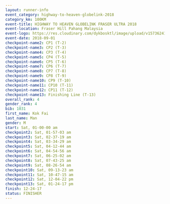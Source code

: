 ```yaml
---
layout: runner-info 
event_category: highway-to-heaven-globelink-2018 
category_km: 100KM 
event-title: HIGHWAY TO HEAVEN GLOBELINK FRASER ULTRA 2018 
event-location: Fraser Hill Pahang Malaysia 
event-logo: https://res.cloudinary.com/dykbosktl/image/upload/v1573624145/Logo/download_nnzjlh.png 
event-date: 2018-09-01 
checkpoint-name2: CP1 (T-2) 
checkpoint-name3: CP2 (T-3) 
checkpoint-name4: CP3 (T-4) 
checkpoint-name5: CP4 (T-5) 
checkpoint-name6: CP5 (T-6) 
checkpoint-name7: CP6 (T-7) 
checkpoint-name8: CP7 (T-8) 
checkpoint-name9: CP8 (T-9) 
checkpoint-name10: CP9 (T-10) 
checkpoint-name11: CP10 (T-11) 
checkpoint-name12: CP11 (T-12) 
checkpoint-name13: Finishing Line (T-13) 
overall_rank: 4
gender_rank: 4
bib: 1031
first_name: Kok Fai
last_name: Man
gender: M
start: Sat, 01-00-00 am
checkpoint2: Sat, 01-57-03 am
checkpoint3: Sat, 02-37-19 am
checkpoint4: Sat, 03-34-29 am
checkpoint5: Sat, 04-12-44 am
checkpoint6: Sat, 04-54-56 am
checkpoint7: Sat, 06-25-02 am
checkpoint8: Sat, 07-43-25 am
checkpoint9: Sat, 08-26-54 am
checkpoint10: Sat, 09-13-23 am
checkpoint11: Sat, 10-47-15 am
checkpoint12: Sat, 12-04-22 pm
checkpoint13: Sat, 01-24-17 pm
finish: 12-24-17
status: FINISHER
---
```

